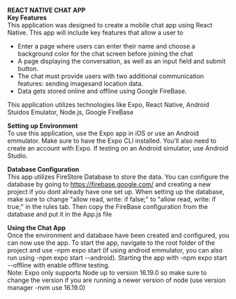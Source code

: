 **REACT NATIVE CHAT APP** <br>
**Key Features** <br>
This application was designed to create a mobile chat app using React Native. This app will include key features that allow a user to 
- Enter a page where users can enter their name and choose a background color for the chat screen
before joining the chat
- A page displaying the conversation, as well as an input field and submit button.
- The chat must provide users with two additional communication features: sending imagesand location data.
- Data gets stored online and offline using Google FireBase.

This application utilizes technologies like Expo, React Native, Android Stuidos Emulator, Node.js, Google FireBase

**Setting up Environment** <br>
To use this application, use the Expo app in iOS or use an Android emmulator. Make sure to have the Expo CLI installed. You'll also need to create an account with Expo.
If testing on an Android simulator, use Android Studio. 

**Database Configuration** <br>
This app utilizes FireStore Database to store the data. You can configure the database by going to https://firebase.google.com/ 
and creating a new project if you dont already have one set up. When setting up the database, make sure to change "allow read, write: if false;" to "allow read, write: if true;" in the rules tab.
Then copy the FireBase configuration from the database and put it in the App.js file

**Using the Chat App** <br>
Once the environment and database have been created and configured, you can now use the app.
To start the app, navigate to the root folder of the project and use -npm expo start (if using android emmulator, you can also run using -npm expo start --android). Starting the app with
-npm expo start --offline with enable offline testing. 
<br> Note: Expo only supports Node up to version 16.19.0 so make sure to change the version if you are running a newer version of node (use version manager
-nvm use 16.19.0) 
